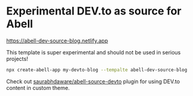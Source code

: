 # Experimental DEV.to as source for Abell

https://abell-dev-source-blog.netlify.app

This template is super experimental and should not be used in serious projects!

```sh
npx create-abell-app my-devto-blog --tempalte abell-dev-source-blog
```

Check out [saurabhdaware/abell-source-devto](https://github.com/saurabhdaware/abell-source-devto) plugin for using DEV.to content in custom theme.
